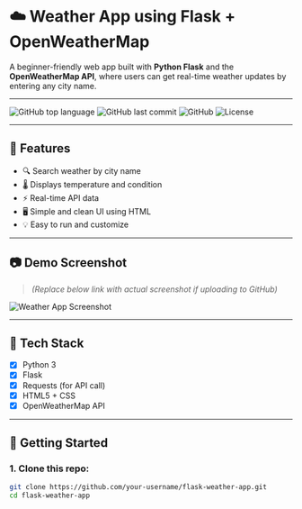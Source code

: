 # ☁️ Weather App using Flask + OpenWeatherMap

A beginner-friendly web app built with **Python Flask** and the **OpenWeatherMap API**, where users can get real-time weather updates by entering any city name.

---

![GitHub top language](https://img.shields.io/github/languages/top/your-username/flask-weather-app?color=blue)
![GitHub last commit](https://img.shields.io/github/last-commit/your-username/flask-weather-app?color=green)
![GitHub](https://img.shields.io/badge/Made%20with-Flask-blue?logo=flask)
![License](https://img.shields.io/badge/license-MIT-green.svg)

---

## 🌟 Features

- 🔍 Search weather by city name  
- 🌡️ Displays temperature and condition  
- ⚡ Real-time API data  
- 🖥️ Simple and clean UI using HTML  
- 💡 Easy to run and customize  

---

## 📷 Demo Screenshot

> *(Replace below link with actual screenshot if uploading to GitHub)*

![Weather App Screenshot](https://via.placeholder.com/700x400?text=Weather+App+Demo)

---

## 🔧 Tech Stack

- [x] Python 3  
- [x] Flask  
- [x] Requests (for API call)  
- [x] HTML5 + CSS  
- [x] OpenWeatherMap API

---

## 🚀 Getting Started

### 1. Clone this repo:

```bash
git clone https://github.com/your-username/flask-weather-app.git
cd flask-weather-app


